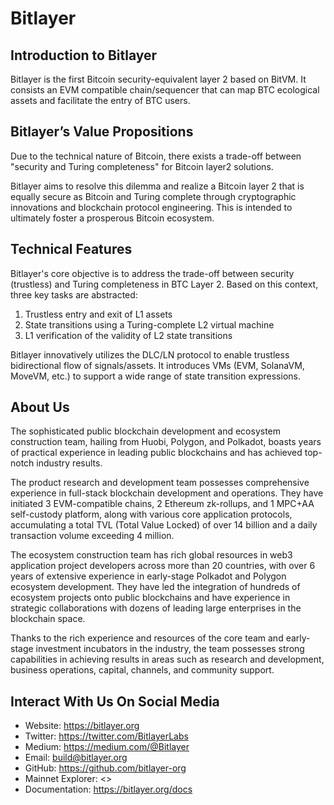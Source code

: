 # Bitlayer

## Introduction to Bitlayer
Bitlayer is the first Bitcoin security-equivalent layer 2 based on BitVM. It consists an EVM compatible chain/sequencer that can map BTC ecological assets and facilitate the entry of BTC users.

## Bitlayer’s Value Propositions
Due to the technical nature of Bitcoin, there exists a trade-off between "security and Turing completeness" for Bitcoin layer2 solutions.

Bitlayer aims to resolve this dilemma and realize a Bitcoin layer 2 that is equally secure as Bitcoin and Turing complete through cryptographic innovations and blockchain protocol engineering. This is intended to ultimately foster a prosperous Bitcoin ecosystem.

## Technical Features
Bitlayer's core objective is to address the trade-off between security (trustless) and Turing completeness in BTC Layer 2. Based on this context, three key tasks are abstracted:
1. Trustless entry and exit of L1 assets
2. State transitions using a Turing-complete L2 virtual machine
3. L1 verification of the validity of L2 state transitions

Bitlayer innovatively utilizes the DLC/LN protocol to enable trustless bidirectional flow of signals/assets. It introduces VMs (EVM, SolanaVM, MoveVM, etc.) to support a wide range of state transition expressions.


## About Us
The sophisticated public blockchain development and ecosystem construction team, hailing from Huobi, Polygon, and Polkadot, boasts years of practical experience in leading public blockchains and has achieved top-notch industry results.

The product research and development team possesses comprehensive experience in full-stack blockchain development and operations. They have initiated 3 EVM-compatible chains, 2 Ethereum zk-rollups, and 1 MPC+AA self-custody platform, along with various core application protocols, accumulating a total TVL (Total Value Locked) of over 14 billion and a daily transaction volume exceeding 4 million.

The ecosystem construction team has rich global resources in web3 application project developers across more than 20 countries, with over 6 years of extensive experience in early-stage Polkadot and Polygon ecosystem development. They have led the integration of hundreds of ecosystem projects onto public blockchains and have experience in strategic collaborations with dozens of leading large enterprises in the blockchain space.

Thanks to the rich experience and resources of the core team and early-stage investment incubators in the industry, the team possesses strong capabilities in achieving results in areas such as research and development, business operations, capital, channels, and community support.


## Interact With Us On Social Media

- Website: <https://bitlayer.org>
- Twitter: <https://twitter.com/BitlayerLabs>
- Medium: <https://medium.com/@Bitlayer>
- Email: <build@bitlayer.org>
- GitHub: <https://github.com/bitlayer-org>
- Mainnet Explorer: <>
- Documentation: <https://bitlayer.org/docs>
